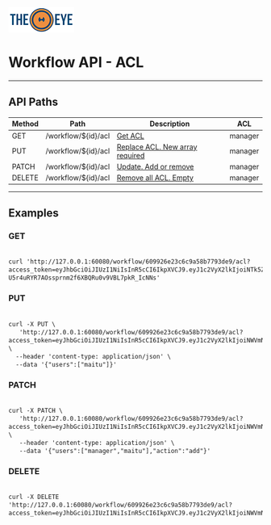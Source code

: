 [![theeye.io](../../images/logo-theeye-theOeye-logo2.png)](https://theeye.io/en/index.html)

# Workflow API - ACL

____

## API Paths

| Method | Path  | Description | ACL       | 
| -----  | ----- | -----       | -----     | 
| GET   | /workflow/${id}/acl | [Get ACL                        ](#GET) | manager | 
| PUT   | /workflow/${id}/acl | [Replace ACL. New array required](#PUT) | manager | 
| PATCH | /workflow/${id}/acl | [Update. Add or remove          ](#PATCH) | manager | 
| DELETE| /workflow/${id}/acl | [Remove all ACL. Empty          ](#DELETE) | manager | 

-----

## Examples

### GET

```

curl 'http://127.0.0.1:60080/workflow/609926e23c6c9a58b7793de9/acl?access_token=eyJhbGciOiJIUzI1NiIsInR5cCI6IkpXVCJ9.eyJ1c2VyX2lkIjoiNTk5ZGE0M2EwZTBiNTYyYTNlZWIwNTcyIiwiaWF0IjoxNjIxMzUwMzAyLCJleHAiOjE2MjEzNjExMDJ9.D-U5r4uRYR7AOssprnm2f6XBQRu0v9VBL7pkR_IcNNs'

```

### PUT

```

curl -X PUT \
   'http://127.0.0.1:60080/workflow/609926e23c6c9a58b7793de9/acl?access_token=eyJhbGciOiJIUzI1NiIsInR5cCI6IkpXVCJ9.eyJ1c2VyX2lkIjoiNWVmNDlmZjk5MzY4MTQ0YWJlMWQ3NWQ3IiwiaWF0IjoxNTkzMDkwMDQxLCJleHAiOjE1OTMxMDA4NDF9.weUACAPs17lBqYVoUwh8EgK06ZhMahk6eDPbqgtAwRM' \
  --header 'content-type: application/json' \
  --data '{"users":["maitu"]}'

```

### PATCH

```

curl -X PATCH \
   'http://127.0.0.1:60080/workflow/609926e23c6c9a58b7793de9/acl?access_token=eyJhbGciOiJIUzI1NiIsInR5cCI6IkpXVCJ9.eyJ1c2VyX2lkIjoiNWVmNDlmZjk5MzY4MTQ0YWJlMWQ3NWQ3IiwiaWF0IjoxNTkzMDkwMDQxLCJleHAiOjE1OTMxMDA4NDF9.weUACAPs17lBqYVoUwh8EgK06ZhMahk6eDPbqgtAwRM' \
   --header 'content-type: application/json' \
   --data '{"users":["manager","maitu"],"action":"add"}'

```

### DELETE


```

curl -X DELETE 'http://127.0.0.1:60080/workflow/609926e23c6c9a58b7793de9/acl?access_token=eyJhbGciOiJIUzI1NiIsInR5cCI6IkpXVCJ9.eyJ1c2VyX2lkIjoiNWVmNDlmZjk5MzY4MTQ0YWJlMWQ3NWQ3IiwiaWF0IjoxNTkzMDkwMDQxLCJleHAiOjE1OTMxMDA4NDF9.weUACAPs17lBqYVoUwh8EgK06ZhMahk6eDPbqgtAwRM'

```

